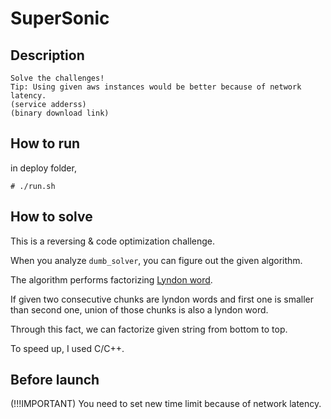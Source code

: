 # SuperSonic

## Description

```
Solve the challenges!
Tip: Using given aws instances would be better because of network latency.
(service adderss)
(binary download link)
```

## How to run

in deploy folder,
```
# ./run.sh
```

## How to solve

This is a reversing & code optimization challenge.

When you analyze `dumb_solver`, you can figure out the given algorithm.

The algorithm performs factorizing [Lyndon word](https://en.wikipedia.org/wiki/Lyndon_word).

If given two consecutive chunks are lyndon words and first one is smaller than
second one, union of those chunks is also a lyndon word.

Through this fact, we can factorize given string from bottom to top.

To speed up, I used C/C++.

## Before launch

(!!!IMPORTANT) You need to set new time limit because of network latency.
